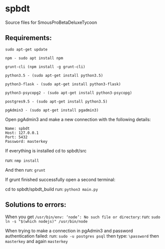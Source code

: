 # spbdt
Source files for SmousProBetaDeluxeTycoon


## Requirements:
```
sudo apt-get update
```
```
npm - sudo apt install npm
```
```
grunt-cli (npm install -g grunt-cli)
```
```
python3.5 - (sudo apt-get install python3.5)
```
```
python3-flask - (sudo apt-get install python3-flask)
```
```
python3-psycopg2 - (sudo apt-get install python3-psycopg)
```
```
postgres9.5 - (sudo apt-get install python3.5)
```
```
pgAdmin3 - (sudo apt-get install pgadmin3)
```

Open pgAdmin3 and make a new connection with the following details:
```
Name: spbdt
Host: 127.0.0.1
Port: 5432
Password: masterkey
```
If everything is installed cd to spbdt/src

run: ```nmp install```

And then run: ```grunt```

If grunt finished successfully open a second terminal:

cd to spbdt/spbdt_build
run: ```python3 main.py```


## Solutions to errors:

When you get ```/usr/bin/env: ‘node’: No such file or directory```:
run: ```sudo ln -s "$(which nodejs)" /usr/bin/node```


When trying to make a connection in pgAdmin3 and password authentication failed:
run: ```sudo -u postgres psql```
then type: ```\password```
then ```masterkey```
and again ```masterkey```

